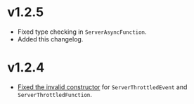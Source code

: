 v1.2.5
=============
- Fixed type checking in `ServerAsyncFunction`.
- Added this changelog.


v1.2.4
=============
- [Fixed the invalid constructor](https://github.com/roblox-ts/roblox-ts/pull/768) for `ServerThrottledEvent` and `ServerThrottledFunction`.